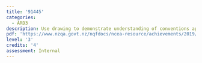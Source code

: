 ```yaml
---
title: '91445'
categories:
  - ARD3
description: Use drawing to demonstrate understanding of conventions appropriate to design
pdf: 'https://www.nzqa.govt.nz/nqfdocs/ncea-resource/achievements/2019/as91445.pdf'
level: '3'
credits: '4'
assessment: Internal
---
```


